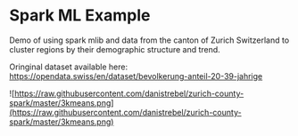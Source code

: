 # Spark ML Example

Demo of using spark mlib and data from the canton of Zurich Switzerland to cluster regions by their demographic structure and trend.

Oringinal dataset available here: https://opendata.swiss/en/dataset/bevolkerung-anteil-20-39-jahrige

![https://raw.githubusercontent.com/danistrebel/zurich-county-spark/master/3kmeans.png](https://raw.githubusercontent.com/danistrebel/zurich-county-spark/master/3kmeans.png)
